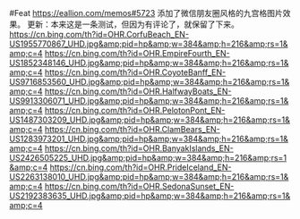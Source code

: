 #Feat https://eallion.com/memos#5723  添加了微信朋友圈风格的九宫格图片效果。
  更新：本来这是一条测试，但因为有评论了，就保留了下来。
https://cn.bing.com/th?id=OHR.CorfuBeach_EN-US1955770867_UHD.jpg&amp;pid=hp&amp;w=384&amp;h=216&amp;rs=1&amp;c=4 
https://cn.bing.com/th?id=OHR.EmpireFourth_EN-US1852348146_UHD.jpg&amp;pid=hp&amp;w=384&amp;h=216&amp;rs=1&amp;c=4 
https://cn.bing.com/th?id=OHR.CoyoteBanff_EN-US9716853560_UHD.jpg&amp;pid=hp&amp;w=384&amp;h=216&amp;rs=1&amp;c=4 
https://cn.bing.com/th?id=OHR.HalfwayBoats_EN-US9913306071_UHD.jpg&amp;pid=hp&amp;w=384&amp;h=216&amp;rs=1&amp;c=4 
https://cn.bing.com/th?id=OHR.PelotonPont_EN-US1487303209_UHD.jpg&amp;pid=hp&amp;w=384&amp;h=216&amp;rs=1&amp;c=4 
https://cn.bing.com/th?id=OHR.ClamBears_EN-US1283973201_UHD.jpg&amp;pid=hp&amp;w=384&amp;h=216&amp;rs=1&amp;c=4 
https://cn.bing.com/th?id=OHR.BanyakIslands_EN-US2426505225_UHD.jpg&amp;pid=hp&amp;w=384&amp;h=216&amp;rs=1&amp;c=4 
https://cn.bing.com/th?id=OHR.PrideIceland_EN-US2263138010_UHD.jpg&amp;pid=hp&amp;w=384&amp;h=216&amp;rs=1&amp;c=4 
https://cn.bing.com/th?id=OHR.SedonaSunset_EN-US2192383635_UHD.jpg&amp;pid=hp&amp;w=384&amp;h=216&amp;rs=1&amp;c=4 